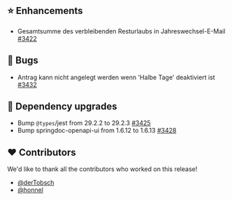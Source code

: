 ## ⭐ Enhancements

- Gesamtsumme des verbleibenden Resturlaubs in Jahreswechsel-E-Mail [#3422](https://github.com/urlaubsverwaltung/urlaubsverwaltung/issues/3422)

## 🐞 Bugs

- Antrag kann nicht angelegt werden wenn 'Halbe Tage' deaktiviert ist [#3432](https://github.com/urlaubsverwaltung/urlaubsverwaltung/issues/3432)

## 🔨 Dependency upgrades

- Bump `@types`/jest from 29.2.2 to 29.2.3 [#3425](https://github.com/urlaubsverwaltung/urlaubsverwaltung/pull/3425)
- Bump springdoc-openapi-ui from 1.6.12 to 1.6.13 [#3428](https://github.com/urlaubsverwaltung/urlaubsverwaltung/pull/3428)

## ❤️ Contributors

We'd like to thank all the contributors who worked on this release!

- [@derTobsch](https://github.com/derTobsch)
- [@honnel](https://github.com/honnel)
